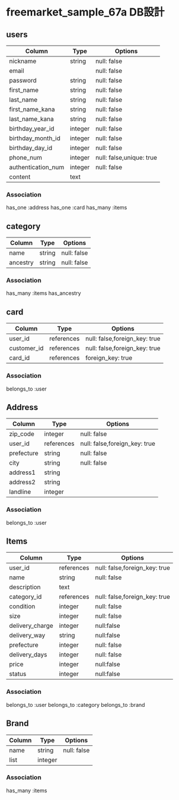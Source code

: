 # freemarket_sample_67a DB設計

## users
|Column|Type|Options|
|------|----|-------|
|nickname|string|null: false|
|email||null: false|
|password|string|null: false|
|first_name|string|null: false|
|last_name|string|null: false|
|first_name_kana|string|null: false|
|last_name_kana|string|null: false|
|birthday_year_id|integer|null: false|
|birthday_month_id|integer|null: false|
|birthday_day_id|integer|null: false|
|phone_num|integer|null: false,unique: true|
|authentication_num|integer|null: false|
|content|text||

### Association
has_one :address
has_one :card
has_many :items


## category
|Column|Type|Options|
|------|----|-------|
|name|string|null: false|
|ancestry|string|null: false|

### Association
has_many :items
has_ancestry


## card
|Column|Type|Options|
|------|----|-------|
|user_id|references|null: false,foreign_key: true|
|customer_id|references|null: false,foreign_key: true|
|card_id|references|foreign_key: true|                 

### Association
belongs_to :user


## Address
|Column|Type|Options|
|------|----|-------|
|zip_code|integer|null: false|
|user_id|references|null: false,foreign_key: true| 
|prefecture|string|null: false|        
|city|string|null: false|
|address1|string|
|address2|string|
|landline|integer|

### Association
belongs_to :user



## Items
|Column|Type|Options|
|------|----|-------|
|user_id|references|null: false,foreign_key: true|
|name|string|null: false|
|description|text||
|category_id|references|null: false,foreign_key: true|   
|condition|integer|null: false|
|size|integer|null: false|
|delivery_charge|integer|null:false|
|delivery_way|string|null:false|
|prefecture|integer|null: false|
|delivery_days|integer|null: false|
|price|integer|null:false|
|status|integer|null:false|   

### Association
belongs_to :user
belongs_to :category
belongs_to :brand



## Brand
|Column|Type|Options|
|------|----|-------|
|name|string|null: false|
|list|integer||

### Association
has_many :items

<!-- lgtm次第消します -->
<!-- 新規登録
.addd
= form_for(resource, as: resource_name, url: registration_path(resource_name)) do |fo|
  = render "devise/shared/error_messages", resource: resource
  .address
    = fo.text_field :zip_code, placeholder: '郵便番号'
  .address1
    = fo.text_field :prefecture, placeholder: '県'
  .address2
    = fo.text_field :city, placeholder: '市区町村'
  .address3
    = fo.text_field :address1, placeholder: '番地'
  .address4
    = fo.text_field :address2, placeholder: '部屋番号'
  .address5
    = fo.text_field :landline, placeholder: '固定電話'


パスワード
.field
      = f.label :password
      - if @minimum_password_length
        %em
          (#{@minimum_password_length} characters minimum)
      %br/
      = f.password_field :password, autocomplete: "new-password"
    .field
      = f.label :password_confirmation
      %br/
      = f.password_field :password_confirmation, autocomplete: "new-password" -->